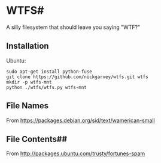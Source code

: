 # WTFS#
A silly filesystem that should leave you saying "WTF?"

## Installation ##
Ubuntu:
```
sudo apt-get install python-fuse
git clone https://github.com/nickgarvey/wtfs.git wtfs
mkdir -p wtfs-mnt
python ./wtfs/wtfs.py wtfs-mnt
```

## File Names ##
From https://packages.debian.org/sid/text/wamerican-small

## File Contents##
From http://packages.ubuntu.com/trusty/fortunes-spam

